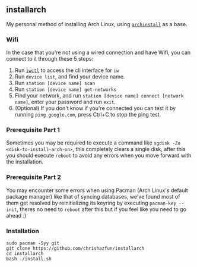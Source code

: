 ## installarch
My personal method of installing Arch Linux, using [`archinstall`](https://www.github.com/archlinux/archinstall) as a base.

### Wifi
In the case that you're not using a wired connection and have Wifi, you can connect to it through these 5 steps:
1. Run [`iwctl`](https://wiki.archlinux.org/index.php/Iwd#iwctl) to access the cli interface for `iw`
2. Run `device list`, and find your device name.
3. Run `station [device name] scan`
4. Run `station [device name] get-networks`
5. Find your network, and run `station [device name] connect [network name]`, enter your password and run `exit`.
6. (Optional) If you don't know if you're connected you can test it by running `ping google.com`, press Ctrl+C to stop the ping test.

### Prerequisite Part 1
Sometimes you may be required to execute a command like ```sgdisk -Zo <disk-to-install-arch-on>```, this completely clears a single disk, after this you should execute ```reboot``` to avoid any errors when you move forward with the installation.

### Prerequisite Part 2
You may encounter some errors when using Pacman (Arch Linux's default package manager) like that of syncing databases, we've found most of them get resolved by reinitializing its keyring by executing ```pacman-key --init```, theres no need to ```reboot``` after this but if you feel like you need to go ahead :)

### Installation
```
sudo pacman -Syy git
git clone https://github.com/chrishazfun/installarch
cd installarch
bash ./install.sh
```